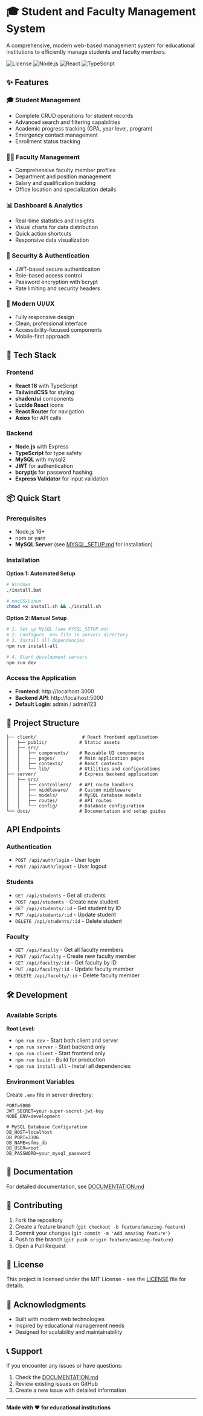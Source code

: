 # 🎓 Student and Faculty Management System

A comprehensive, modern web-based management system for educational institutions to efficiently manage students and faculty members.

![License](https://img.shields.io/badge/license-MIT-blue.svg)
![Node.js](https://img.shields.io/badge/node.js-16+-green.svg)
![React](https://img.shields.io/badge/react-18-blue.svg)
![TypeScript](https://img.shields.io/badge/typescript-5.3-blue.svg)

## ✨ Features

### 🎓 Student Management
- Complete CRUD operations for student records
- Advanced search and filtering capabilities
- Academic progress tracking (GPA, year level, program)
- Emergency contact management
- Enrollment status tracking

### 👨‍🏫 Faculty Management
- Comprehensive faculty member profiles
- Department and position management
- Salary and qualification tracking
- Office location and specialization details

### 📊 Dashboard & Analytics
- Real-time statistics and insights
- Visual charts for data distribution
- Quick action shortcuts
- Responsive data visualization

### 🔐 Security & Authentication
- JWT-based secure authentication
- Role-based access control
- Password encryption with bcrypt
- Rate limiting and security headers

### 🎨 Modern UI/UX
- Fully responsive design
- Clean, professional interface
- Accessibility-focused components
- Mobile-first approach

## 🚀 Tech Stack

### Frontend
- **React 18** with TypeScript
- **TailwindCSS** for styling
- **shadcn/ui** components
- **Lucide React** icons
- **React Router** for navigation
- **Axios** for API calls

### Backend
- **Node.js** with Express
- **TypeScript** for type safety
- **MySQL** with mysql2
- **JWT** for authentication
- **bcryptjs** for password hashing
- **Express Validator** for input validation

## 📦 Quick Start

### Prerequisites
- Node.js 16+ 
- npm or yarn
- **MySQL Server** (see [MYSQL_SETUP.md](./MYSQL_SETUP.md) for installation)

### Installation

**Option 1: Automated Setup**
```bash
# Windows
./install.bat

# macOS/Linux
chmod +x install.sh && ./install.sh
```

**Option 2: Manual Setup**
```bash
# 1. Set up MySQL (see MYSQL_SETUP.md)
# 2. Configure .env file in server/ directory
# 3. Install all dependencies
npm run install-all

# 4. Start development servers
npm run dev
```

### Access the Application
- **Frontend**: http://localhost:3000
- **Backend API**: http://localhost:5000
- **Default Login**: admin / admin123

## 📁 Project Structure

```
├── client/                 # React frontend application
│   ├── public/            # Static assets
│   ├── src/
│   │   ├── components/    # Reusable UI components
│   │   ├── pages/         # Main application pages
│   │   ├── contexts/      # React contexts
│   │   └── lib/           # Utilities and configurations
├── server/                # Express backend application
│   ├── src/
│   │   ├── controllers/   # API route handlers
│   │   ├── middleware/    # Custom middleware
│   │   ├── models/        # MySQL database models
│   │   ├── routes/        # API routes
│   │   └── config/        # Database configuration
└── docs/                  # Documentation and setup guides
```

## API Endpoints

### Authentication
- `POST /api/auth/login` - User login
- `POST /api/auth/logout` - User logout

### Students
- `GET /api/students` - Get all students
- `POST /api/students` - Create new student
- `GET /api/students/:id` - Get student by ID
- `PUT /api/students/:id` - Update student
- `DELETE /api/students/:id` - Delete student

### Faculty
- `GET /api/faculty` - Get all faculty members
- `POST /api/faculty` - Create new faculty member
- `GET /api/faculty/:id` - Get faculty by ID
- `PUT /api/faculty/:id` - Update faculty member
- `DELETE /api/faculty/:id` - Delete faculty member

## 🛠️ Development

### Available Scripts

**Root Level:**
- `npm run dev` - Start both client and server
- `npm run server` - Start backend only
- `npm run client` - Start frontend only
- `npm run build` - Build for production
- `npm run install-all` - Install all dependencies

### Environment Variables

Create `.env` file in server directory:
```env
PORT=5000
JWT_SECRET=your-super-secret-jwt-key
NODE_ENV=development

# MySQL Database Configuration
DB_HOST=localhost
DB_PORT=3306
DB_NAME=sfms_db
DB_USER=root
DB_PASSWORD=your_mysql_password
```

## 📖 Documentation

For detailed documentation, see [DOCUMENTATION.md](./DOCUMENTATION.md)

## 🤝 Contributing

1. Fork the repository
2. Create a feature branch (`git checkout -b feature/amazing-feature`)
3. Commit your changes (`git commit -m 'Add amazing feature'`)
4. Push to the branch (`git push origin feature/amazing-feature`)
5. Open a Pull Request

## 📝 License

This project is licensed under the MIT License - see the [LICENSE](LICENSE) file for details.

## 🙏 Acknowledgments

- Built with modern web technologies
- Inspired by educational management needs
- Designed for scalability and maintainability

## 📞 Support

If you encounter any issues or have questions:
1. Check the [DOCUMENTATION.md](./DOCUMENTATION.md)
2. Review existing issues on GitHub
3. Create a new issue with detailed information

---

**Made with ❤️ for educational institutions**
